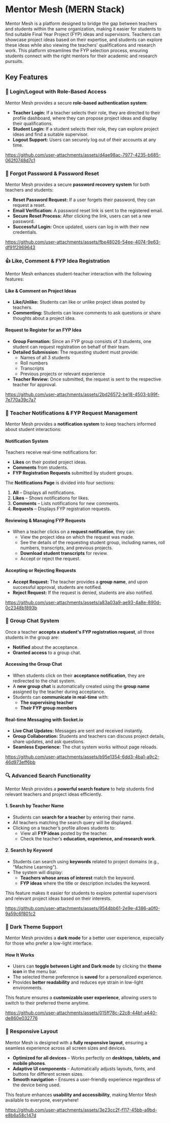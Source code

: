 # Mentor Mesh (MERN Stack)
Mentor Mesh is a platform designed to bridge the gap between teachers and students within the same organization, making it easier for students to find suitable Final Year Project (FYP) ideas and supervisors. Teachers can showcase project ideas based on their expertise, and students can explore these ideas while also viewing the teachers' qualifications and research work. This platform streamlines the FYP selection process, ensuring students connect with the right mentors for their academic and research pursuits.
## Key Features
### 🔐 Login/Logout with Role-Based Access
Mentor Mesh provides a secure **role-based authentication system**:
- **Teacher Login:** If a teacher selects their role, they are directed to their profile dashboard, where they can propose project ideas and display their qualifications.
- **Student Login:** If a student selects their role, they can explore project ideas and find a suitable supervisor.
- **Logout Support:** Users can securely log out of their accounts at any time.

https://github.com/user-attachments/assets/d4ae98ac-7977-4235-b685-062f0748d7c1

### 🔑 Forgot Password & Password Reset  
Mentor Mesh provides a secure **password recovery system** for both teachers and students:  
- **Reset Password Request:** If a user forgets their password, they can request a reset.  
- **Email Verification:** A password reset link is sent to the registered email.  
- **Secure Reset Process:** After clicking the link, users can set a new password.  
- **Successful Login:** Once updated, users can log in with their new credentials.  

https://github.com/user-attachments/assets/fbe48026-54ee-4074-9e63-df91f2969643

### 👍 Like, Comment & FYP Idea Registration  

Mentor Mesh enhances student-teacher interaction with the following features:  

#### Like & Comment on Project Ideas  
- **Like/Unlike:** Students can like or unlike project ideas posted by teachers.  
- **Commenting:** Students can leave comments to ask questions or share thoughts about a project idea.  

#### Request to Register for an FYP Idea  
- **Group Formation:** Since an FYP group consists of 3 students, one student can request registration on behalf of their team.  
- **Detailed Submission:** The requesting student must provide:  
  - Names of all 3 students  
  - Roll numbers  
  - Transcripts  
  - Previous projects or relevant experience  
- **Teacher Review:** Once submitted, the request is sent to the respective teacher for approval.  


https://github.com/user-attachments/assets/2bd26572-be18-4503-b99f-7e770a39c7a7

### 🔔 Teacher Notifications & FYP Request Management  

Mentor Mesh provides a **notification system** to keep teachers informed about student interactions:  

#### Notification System  
Teachers receive real-time notifications for:  
- **Likes** on their posted project ideas.  
- **Comments** from students.  
- **FYP Registration Requests** submitted by student groups.  

The **Notifications Page** is divided into four sections:  
1. **All** – Displays all notifications.  
2. **Likes** – Shows notifications for likes.  
3. **Comments** – Lists notifications for new comments.  
4. **Requests** – Displays FYP registration requests.  

#### Reviewing & Managing FYP Requests  
- When a teacher clicks on a **request notification**, they can:  
  - View the project idea on which the request was made.  
  - See the details of the requesting student group, including names, roll numbers, transcripts, and previous projects.  
  - **Download student transcripts** for review.  
  - Accept or reject the request.  

#### Accepting or Rejecting Requests  
- **Accept Request:** The teacher provides a **group name**, and upon successful approval, students are notified.  
- **Reject Request:** If the request is denied, students are also notified.  



https://github.com/user-attachments/assets/a83a03a9-ae93-4a8e-890d-0c2348b1893b

### 📩 Group Chat System 

Once a teacher **accepts a student's FYP registration request**, all three students in the group are:  
- **Notified** about the acceptance.  
- **Granted access** to a group chat.  

#### Accessing the Group Chat  
- When students click on their **acceptance notification**, they are redirected to the chat system.  
- A **new group chat** is automatically created using the **group name** assigned by the teacher during acceptance.  
- Students can **communicate in real-time** with:  
  - **The supervising teacher**  
  - **Their FYP group members**  

#### Real-time Messaging with Socket.io  
- **Live Chat Updates:** Messages are sent and received instantly.  
- **Group Collaboration:** Students and teachers can discuss project details, share updates, and ask questions.  
- **Seamless Experience:** The chat system works without page reloads.  

https://github.com/user-attachments/assets/b95e1354-6dd3-4ba1-a9c2-46d973eff6bb

### 🔍 Advanced Search Functionality  

Mentor Mesh provides a **powerful search feature** to help students find relevant teachers and project ideas efficiently.  

#### 1. Search by Teacher Name  
- Students can **search for a teacher** by entering their name.  
- All teachers matching the search query will be displayed.  
- Clicking on a teacher’s profile allows students to:  
  - View all **FYP ideas** posted by the teacher.  
  - Check the teacher’s **education, experience, and research work**.  

#### 2. Search by Keyword  
- Students can search using **keywords** related to project domains (e.g., "Machine Learning").  
- The system will display:  
  - **Teachers whose areas of interest** match the keyword.  
  - **FYP ideas** where the title or description includes the keyword.  

This feature makes it easier for students to explore potential supervisors and relevant project ideas based on their interests.  



https://github.com/user-attachments/assets/9544bb61-2e9e-4386-a0f0-9a59c6f801c2

### 🌙 Dark Theme Support  

Mentor Mesh provides a **dark mode** for a better user experience, especially for those who prefer a low-light interface.  

#### How It Works  
- Users can **toggle between Light and Dark mode** by clicking the **theme icon** in the menu bar.  
- The selected theme preference is **saved** for a personalized experience.  
- Provides **better readability** and reduces eye strain in low-light environments.  

This feature ensures a **customizable user experience**, allowing users to switch to their preferred theme anytime.  

https://github.com/user-attachments/assets/015ff78c-22c8-44bf-a440-de860e032776

### 📱 Responsive Layout  

Mentor Mesh is designed with a **fully responsive layout**, ensuring a seamless experience across all screen sizes and devices.  

- **Optimized for all devices** – Works perfectly on **desktops, tablets, and mobile phones**.  
- **Adaptive UI components** – Automatically adjusts layouts, fonts, and buttons for different screen sizes.  
- **Smooth navigation** – Ensures a user-friendly experience regardless of the device being used.  

This feature enhances **usability and accessibility**, making Mentor Mesh available to everyone, everywhere!  


https://github.com/user-attachments/assets/3e23cc2f-f117-45bb-a9bd-e8b6a58c147d






